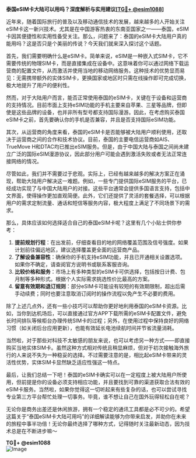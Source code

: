 **泰国eSIM卡大陆可以用吗？深度解析与实用建议[[TG💪+ @esim1088](https://t.me/s/esim1088)]**

近年来，随着国际旅行的普及以及移动通信技术的发展，越来越多的人开始关注eSIM卡这一新兴技术。尤其是在中国游客热衷的东南亚国家之一——泰国，eSIM卡因其便捷性和实用性备受关注。那么，问题来了：泰国的eSIM卡大陆用户真的能用吗？这是否只是个美丽的传说？今天我们就来深入探讨这个话题。

首先，我们需要明确什么是eSIM卡。简单来说，eSIM是一种嵌入式SIM卡，它不需要传统的物理SIM卡，而是直接集成在设备中。这意味着你可以通过网络下载运营商的配置文件，从而激活并使用当地的移动网络服务。这种技术的优势显而易见：无需携带额外的实体SIM卡，更换国家或地区时只需在线操作即可完成切换，极大地提升了用户的便利性。

然而，对于大陆用户而言，能否正常使用泰国的eSIM卡，关键在于设备和运营商的支持情况。目前市面上支持eSIM功能的手机主要来自苹果、三星等品牌，但即使是这些品牌的设备，也并非所有型号都支持国际漫游。因此，在考虑购买泰国eSIM卡之前，首先要确认你的手机是否兼容，并且是否支持国际eSIM功能。

其次，从运营商的角度来看，泰国的eSIM卡是否能够被大陆用户顺利使用，还取决于运营商之间的合作和技术协议。目前，泰国的主要电信运营商如AIS、TrueMove H和DTAC均已推出eSIM服务。但是，由于中国大陆与泰国之间尚未建立广泛的国际eSIM漫游协议，因此部分用户可能会遇到激活失败或者无法正常连接网络的情况。

尽管如此，我们并不需要过于悲观。实际上，已经有越来越多的解决方案正在涌现，帮助大陆用户解决这一难题。例如，一些专门提供国际eSIM服务的平台，已经成功实现了与中国大陆用户的对接。这些平台通常会提供多国语言支持，包括中文界面，使得操作更加直观简便。此外，它们还提供了灵活的套餐选择，可以根据用户的需求定制流量、通话和短信等服务内容，极大程度上满足了不同场景下的需求。

那么，具体应该如何选择适合自己的泰国eSIM卡呢？这里有几个小贴士供你参考：

1. **提前规划行程**：在出发前，仔细查看目的地的网络覆盖范围及信号强度。如果计划前往偏远地区，建议选择覆盖更全面的运营商产品。
2. **了解设备兼容性**：确保你的手机支持eSIM功能，并且已开通相关设置选项。如果你不确定，请查阅官方说明书或联系客服咨询。
3. **比较价格和服务**：市场上有多种类型的eSIM卡可供选择，包括按日计费、包月制等多种形式。根据个人实际需求挑选性价比最高的方案。
4. **留意有效期和退订规则**：部分eSIM卡可能设有较短的有效期限制，超出后需手动续费；同时也要注意取消订阅时的操作流程以免产生不必要的费用。

除了上述几点外，还有一些小技巧可以帮助你更好地利用泰国的eSIM卡资源。比如，当你到达机场后，可以直接通过官方APP下载所需的eSIM卡配置文件，避免长时间排队等候柜台办理传统SIM卡的过程；另外，在使用过程中保持良好的网络习惯（如关闭后台应用更新），也能有效延长电池续航时间并节省流量消耗。

当然啦，对于那些对科技不太敏感的朋友来说，也可以考虑另一种方式——即直接购买当地实体SIM卡。虽然这种方式相对传统且稍显麻烦，但对于初次接触海外旅行的人来说不失为一种稳妥的选择。不过需要注意的是，相比起eSIM卡带来的灵活性优势，实体SIM卡显然缺乏适应性强这一特点。

最后，让我们总结一下吧！泰国的eSIM卡确实可以在一定程度上被大陆用户所使用，但前提是你的设备必须支持相应功能，并且要找到可靠的渠道获取合法有效的eSIM卡服务。当然啦，如果你觉得这一切听起来有些复杂的话，也可以尝试寻找专业第三方平台帮忙处理一切事务。毕竟，谁不想让自己在国外玩得轻松自在呢？

无论你是商务出差还是休闲旅游，拥有一个稳定的通讯工具都是必不可少的。希望这篇关于“泰国eSIM卡大陆可用吗”的详细解读能够为你带来启发，并助你在未来的旅程中事半功倍！无论你最终选择了哪种方式，记得随时关注最新动态，因为技术总是在不断进步嘛～

**TG💪+ @esim1088**  
![Image](https://i.postimg.cc/4NQfJmqS/Snipaste-2025-05-13-00-14-12.png)
